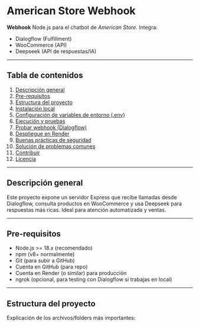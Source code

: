 # American Store Webhook

**Webhook** Node.js para el chatbot de *American Store*. Integra:
- Dialogflow (Fulfillment)
- WooCommerce (API)
- Deepseek (API de respuestas/IA)

---

## Tabla de contenidos
1. [Descripción general](#descripción-general)  
2. [Pre-requisitos](#pre-requisitos)  
3. [Estructura del proyecto](#estructura-del-proyecto)  
4. [Instalación local](#instalación-local)  
5. [Configuración de variables de entorno (.env)](#configuración-de-variables-de-entorno-env)  
6. [Ejecución y pruebas](#ejecución-y-pruebas)  
7. [Probar webhook (Dialogflow)](#probar-webhook-dialogflow)  
8. [Despliegue en Render](#despliegue-en-render)  
9. [Buenas prácticas de seguridad](#buenas-prácticas-de-seguridad)  
10. [Solución de problemas comunes](#solución-de-problemas-comunes)  
11. [Contribuir](#contribuir)  
12. [Licencia](#licencia)

---

## Descripción general
Este proyecto expone un servidor Express que recibe llamadas desde Dialogflow, consulta productos en WooCommerce y usa Deepseek para respuestas más ricas. Ideal para atención automatizada y ventas.

---

## Pre-requisitos
- Node.js >= 18.x (recomendado)  
- npm (v8+ normalmente)  
- Git (para subir a GitHub)  
- Cuenta en GitHub (para repo)  
- Cuenta en Render (o similar) para producción  
- ngrok (opcional, para testing con Dialogflow si trabajas en local)

---

## Estructura del proyecto
Explicación de los archivos/folders más importantes:


